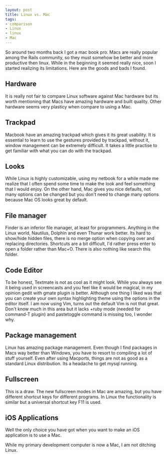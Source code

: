 ```yaml
--- 
layout: post
title: Linux vs. Mac
tags: 
- comparison
- Linux
- linux
- Mac
---
```

So around two months back I got a mac book pro. Macs are really popular among the Rails community, so they must somehow be better and more productive then linux. While in the beginning it seemed really nice, soon I started realizing its limitations. Here are the goods and bads I found.

Hardware
--------
It is really not fair to compare Linux software against Mac hardware but its worth mentioning that Macs have amazing hardware and built quality. Other hardware seems very plasticy when compare to using a Mac.

Trackpad
--------
Macbook have an amazing trackpad which gives it its great usability. It is essential to learn to use the gestures provided by trackpad, without it, window management can be extremely difficult. It takes a little practise to get familiar with what you can do with the trackpad.

Looks
-----
While Linux is highly customizable, using my netbook for a while made me realize that I often spend some time to make the look and feel something that I would enjoy. On the other hand, Mac gives you nice defaults, not many options can be changed but you don't need to change many options because Mac OS looks great by default.

File manager
------------
Finder is an inferior file manager, at least for programmers. Anything in the Linux world, Nautilus, Dolphin and even Thunar work better. Its hard to show/hide hidden files, there is no merge option when copying over and replacing directories. Shortcuts are a bit difficult, I'd rather press enter to open a folder rather than Mac+O. There is also nothing like search this folder.

Code Editor
-----------
To be honest, Textmate is not as cool as it might look. While you always see it being used in screencasts and you feel like it would be magical, in my opinion gedit with gmate plugin is better. Although one thing I liked was that you can create your own syntax highlighting theme using the options in the editor itself. I am now using Vim, turns out the default Vim is not that great. Don't know much in this area but it lacks +ruby mode (needed for command-T plugin) and pastetoggle command is missing too, I wonder why.

Package management
------------------
Linux has amazing package management. Even though I find packages in Macs way better than Windows, you have to resort to compiling a lot of stuff yourself. Even after using Macports, things are not as good as a standard Linux distribution. Its a headache to get mysql running.

Fullscreen
----------
This is a draw. The new fullscreen modes in Mac are amazing, but you have different shortcut keys for different programs. In Linux the functionality is similar but a universal shortcut key F11 is used.

iOS Applications
----------------
Well the only choice you have got when you want to make an iOS application is to use a Mac.

While my primary development computer is now a Mac, I am not ditching Linux.
